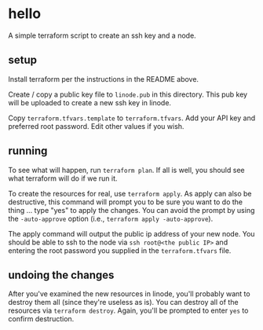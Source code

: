 # hello
A simple terraform script to create an ssh key and a node.

## setup

Install terraform per the instructions in the README above.

Create / copy a public key file to `linode.pub` in this directory.  This pub key
will be uploaded to create a new ssh key in linode.

Copy `terraform.tfvars.template` to `terraform.tfvars`.  Add your API key and
preferred root password.  Edit other values if you wish.

## running

To see what will happen, run `terraform plan`.  If all is well, you should see
what terraform will do if we run it. 

To create the resources for real, use `terraform apply`.  As apply can also be
destructive, this command will prompt you to be sure you want to do the thing ...
type "yes" to apply the changes.  You can avoid the prompt by using the `-auto-approve`
option (i.e., `terraform apply -auto-approve`). 

The apply command will output the public ip address of your new node.  You
should be able to ssh to the node via `ssh root@<the public IP>` and entering
the root password you supplied in the `terraform.tfvars` file.

## undoing the changes

After you've examined the new resources in linode, you'll probably want to
destroy them all (since they're useless as is).  You can destroy all of the
resources via `terraform destroy`.  Again, you'll be prompted to enter `yes`
to confirm destruction.
